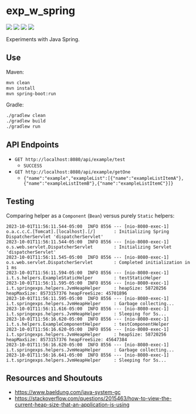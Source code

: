 # exp_w_spring

[![](https://img.shields.io/badge/Java-18-blue.svg)](https://jdk.java.net/archive/)
[![](https://img.shields.io/badge/Spring%20Boot-3.1.4-green.svg)](https://spring.io/projects/spring-boot)
[![](https://img.shields.io/badge/Gradle-7.5.1-darkslategray.svg)](https://gradle.org/)
[![](https://img.shields.io/badge/Maven-3.8.6-white.svg)](https://maven.apache.org/download.cgi)

Experiments with Java Spring.

## Use

Maven:

```bash
mvn clean
mvn install
mvn spring-boot:run
```

Gradle:

```bash
./gradlew clean
./gradlew build
./gradlew run
```

## API Endpoints

* `GET http://localhost:8080/api/example/test` 
  * `SUCCESS`
* `GET http://localhost:8080/api/example/getOne` 
  * `{"name":"example","exampleList":[{"name":"exampleListItemA"},{"name":"exampleListItemB"},{"name":"exampleListItemC"}]}`

## Testing

Comparing helper as a `Component` (`Bean`) versus purely `Static` helpers:

```
2023-10-01T11:56:11.544-05:00  INFO 8556 --- [nio-8080-exec-1] o.a.c.c.C.[Tomcat].[localhost].[/]       : Initializing Spring DispatcherServlet 'dispatcherServlet'
2023-10-01T11:56:11.544-05:00  INFO 8556 --- [nio-8080-exec-1] o.s.web.servlet.DispatcherServlet        : Initializing Servlet 'dispatcherServlet'
2023-10-01T11:56:11.545-05:00  INFO 8556 --- [nio-8080-exec-1] o.s.web.servlet.DispatcherServlet        : Completed initialization in 1 ms
2023-10-01T11:56:11.594-05:00  INFO 8556 --- [nio-8080-exec-1] i.t.s.helpers.ExampleStaticHelper        : testStaticHelper
2023-10-01T11:56:11.595-05:00  INFO 8556 --- [nio-8080-exec-1] i.t.springexps.helpers.JvmHeapHelper     : heapSize: 58720256 heapMaxSize: 8573157376 heapFreeSize: 45701896
2023-10-01T11:56:11.595-05:00  INFO 8556 --- [nio-8080-exec-1] i.t.springexps.helpers.JvmHeapHelper     : Garbage collecting...
2023-10-01T11:56:11.616-05:00  INFO 8556 --- [nio-8080-exec-1] i.t.springexps.helpers.JvmHeapHelper     : Sleeping for 5s...
2023-10-01T11:56:16.620-05:00  INFO 8556 --- [nio-8080-exec-1] i.t.s.helpers.ExampleComponentHelper     : testComponentHelper
2023-10-01T11:56:16.620-05:00  INFO 8556 --- [nio-8080-exec-1] i.t.springexps.helpers.JvmHeapHelper     : heapSize: 58720256 heapMaxSize: 8573157376 heapFreeSize: 45647384
2023-10-01T11:56:16.620-05:00  INFO 8556 --- [nio-8080-exec-1] i.t.springexps.helpers.JvmHeapHelper     : Garbage collecting...
2023-10-01T11:56:16.641-05:00  INFO 8556 --- [nio-8080-exec-1] i.t.springexps.helpers.JvmHeapHelper     : Sleeping for 5s...
```

## Resources and Shoutouts

* https://www.baeldung.com/java-system-gc
* https://stackoverflow.com/questions/2015463/how-to-view-the-current-heap-size-that-an-application-is-using